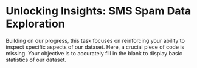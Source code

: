 # Unlocking Insights: SMS Spam Data Exploration

Building on our progress, this task focuses on reinforcing your ability to inspect specific aspects of our dataset. Here, a crucial piece of code is missing. Your objective is to accurately fill in the blank to display basic statistics of our dataset.
